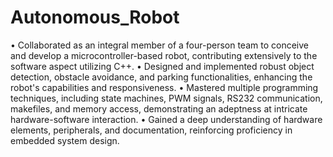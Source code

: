 # Autonomous_Robot

•	Collaborated as an integral member of a four-person team to conceive and develop a microcontroller-based robot, contributing extensively to the software aspect utilizing C++.
•	Designed and implemented robust object detection, obstacle avoidance, and parking functionalities, enhancing the robot's capabilities and responsiveness.
•	Mastered multiple programming techniques, including state machines, PWM signals, RS232 communication, makefiles, and memory access, demonstrating an adeptness at intricate hardware-software interaction.
•	Gained a deep understanding of hardware elements, peripherals, and documentation, reinforcing proficiency in embedded system design.
